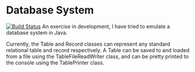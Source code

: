 # Database System
[![Build Status](https://travis-ci.org/rjmcf/DatabaseSystem.svg?branch=master)](https://travis-ci.org/rjmcf/DatabaseSystem)
An exercise in development, I have tried to emulate a database system in Java.

Currently, the Table and Record classes can represent any standard relational table and record respectively. 
A Table can be saved to and loaded from a file using the TableFileReadWriter class, and can be pretty printed to the console using the TablePrinter class.
